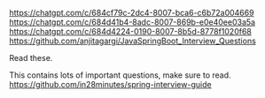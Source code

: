 https://chatgpt.com/c/684cf79c-2dc4-8007-bca6-c6b72a004669
https://chatgpt.com/c/684d41b4-8adc-8007-869b-e0e40ee03a5a
https://chatgpt.com/c/684d4224-0190-8007-8b5d-8778f1020f68
https://github.com/anjitagargi/JavaSpringBoot_Interview_Questions

Read these.

This contains lots of important questions, make sure to read.
https://github.com/in28minutes/spring-interview-guide